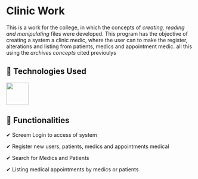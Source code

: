 # Clinic Work
This is a work for the college, in which the concepts of *creating, reading and manipulating* files were developed. This program has the objective of creating a system a clinic medic, where the user can to make the register, alterations and listing from patients, medics and appointment medic. all this using the *archives concepts* cited previoulys <p/>

## 🚀 Technologies Used
<div>
  <img src="https://cdn.jsdelivr.net/gh/devicons/devicon/icons/c/c-original.svg" width="60" height="60"/>
</div>

## :hammer: Functionalities
<p>✔ Screem Login to access of system </p>
<p>✔ Register new users, patients, medics and appointments medical </p>
<p>✔ Search for Medics and Patients </p>
<p>✔ Listing medical appointments by medics or patients  </p>


